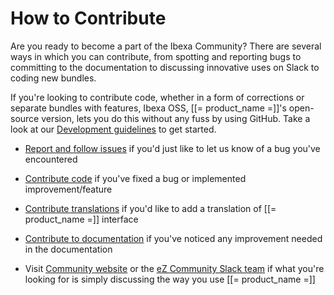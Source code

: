 # How to Contribute

Are you ready to become a part of the Ibexa Community? There are several ways in which you can contribute, from spotting and reporting bugs to committing to the documentation to discussing innovative uses on Slack to coding new bundles.

If you're looking to contribute code, whether in a form of corrections or separate bundles with features, Ibexa OSS, [[= product_name =]]'s open-source version, lets you do this without any fuss by using GitHub. 
Take a look at our [Development guidelines](development_guidelines.md) to get started.

- [Report and follow issues](report_follow_issues.md) if you'd just like to let us know of a bug you've encountered

- [Contribute code](code.md) if you've fixed a bug or implemented improvement/feature

- [Contribute translations](translations.md) if you'd like to add a translation of [[= product_name =]] interface

- [Contribute to documentation](documentation.md) if you've noticed any improvement needed in the documentation

- Visit [Community website](http://share.ez.no) or the [eZ Community Slack team](https://ezcommunity.slack.com/) if what you're looking for is simply discussing the way you use [[= product_name =]]
 
